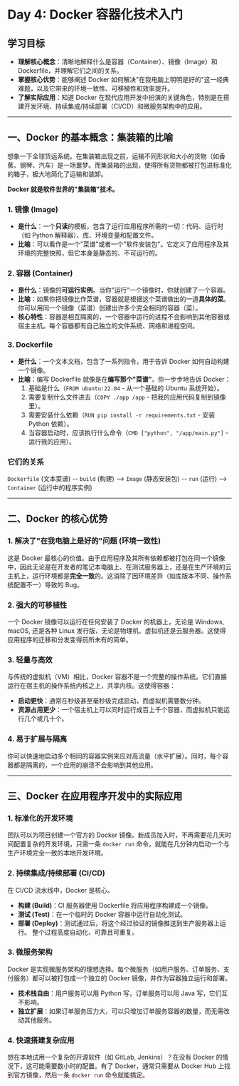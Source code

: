 # Day 4: Docker 容器化技术入门

## 学习目标

-   **理解核心概念**：清晰地解释什么是容器（Container）、镜像（Image）和 Dockerfile，并理解它们之间的关系。
-   **掌握核心优势**：能够阐述 Docker 如何解决"在我电脑上明明是好的"这一经典难题，以及它带来的环境一致性、可移植性和效率提升。
-   **了解实际应用**：知道 Docker 在现代应用开发中扮演的关键角色，特别是在搭建开发环境、持续集成/持续部署（CI/CD）和微服务架构中的应用。

---

## 一、Docker 的基本概念：集装箱的比喻

想象一下全球货运系统。在集装箱出现之前，运输不同形状和大小的货物（如香蕉、钢琴、汽车）是一场噩梦。而集装箱的出现，使得所有货物都被打包进标准化的箱子，极大地简化了运输和装卸。

**Docker 就是软件世界的"集装箱"技术。**

### 1. 镜像 (Image)

-   **是什么**：一个**只读**的模板，包含了运行应用程序所需的一切：代码、运行时（如 Python 解释器）、库、环境变量和配置文件。
-   **比喻**：可以看作是一个"菜谱"或者一个"软件安装包"。它定义了应用程序及其环境的完整快照，但它本身是静态的、不可运行的。

### 2. 容器 (Container)

-   **是什么**：镜像的**可运行实例**。当你"运行"一个镜像时，你就创建了一个容器。
-   **比喻**：如果你把镜像比作菜谱，容器就是根据这个菜谱做出的一道**具体的菜**。你可以用同一个镜像（菜谱）创建出许多个完全相同的容器（菜）。
-   **核心特性**：容器是相互隔离的，一个容器中运行的进程不会影响到其他容器或宿主主机。每个容器都有自己独立的文件系统、网络和进程空间。

### 3. Dockerfile

-   **是什么**：一个文本文档，包含了一系列指令，用于告诉 Docker 如何自动构建一个镜像。
-   **比喻**：编写 Dockerfile 就像是在**编写那个"菜谱"**。你一步步地告诉 Docker：
    1.  基础是什么（`FROM ubuntu:22.04` - 从一个基础的 Ubuntu 系统开始）。
    2.  需要复制什么文件进去（`COPY ./app /app` - 把我的应用代码复制到镜像里）。
    3.  需要安装什么依赖（`RUN pip install -r requirements.txt` - 安装 Python 依赖）。
    4.  当容器启动时，应该执行什么命令（`CMD ["python", "/app/main.py"]` - 运行我的应用）。

### 它们的关系

`Dockerfile` (文本菜谱) -- `build` (构建) --> `Image` (静态安装包) -- `run` (运行) --> `Container` (运行中的程序实例)

---

## 二、Docker 的核心优势

### 1. 解决了"在我电脑上是好的"问题 (环境一致性)
这是 Docker 最核心的价值。由于应用程序及其所有依赖都被打包在同一个镜像中，因此无论是在开发者的笔记本电脑上、在测试服务器上，还是在生产环境的云主机上，运行环境都是**完全一致**的。这消除了因环境差异（如库版本不同、操作系统配置不一）导致的 Bug。

### 2. 强大的可移植性
一个 Docker 镜像可以运行在任何安装了 Docker 的机器上，无论是 Windows, macOS, 还是各种 Linux 发行版，无论是物理机、虚拟机还是云服务器。这使得应用程序的迁移和分发变得前所未有的简单。

### 3. 轻量与高效
与传统的虚拟机（VM）相比，Docker 容器不是一个完整的操作系统。它们直接运行在宿主机的操作系统内核之上，共享内核。这使得容器：
-   **启动更快**：通常在秒级甚至毫秒级完成启动，而虚拟机需要数分钟。
-   **资源占用更少**：一个宿主机上可以同时运行成百上千个容器，而虚拟机只能运行几个或几十个。

### 4. 易于扩展与隔离
你可以快速地启动多个相同的容器实例来应对高流量（水平扩展）。同时，每个容器都是隔离的，一个应用的崩溃不会影响到其他应用。

---

## 三、Docker 在应用程序开发中的实际应用

### 1. 标准化的开发环境
团队可以为项目创建一个官方的 Docker 镜像。新成员加入时，不再需要花几天时间配置复杂的开发环境，只需一条 `docker run` 命令，就能在几分钟内启动一个与生产环境完全一致的本地开发环境。

### 2. 持续集成/持续部署 (CI/CD)
在 CI/CD 流水线中，Docker 是核心。
-   **构建 (Build)**：CI 服务器使用 Dockerfile 将应用程序构建成一个镜像。
-   **测试 (Test)**：在一个临时的 Docker 容器中运行自动化测试。
-   **部署 (Deploy)**：测试通过后，将这个经过验证的镜像推送到生产服务器上运行。
整个过程高度自动化、可靠且可重复。

### 3. 微服务架构
Docker 是实现微服务架构的理想选择。每个微服务（如用户服务、订单服务、支付服务）都可以被打包成一个独立的 Docker 镜像，并作为容器独立运行和部署。
-   **技术栈自由**：用户服务可以用 Python 写，订单服务可以用 Java 写，它们互不影响。
-   **独立扩展**：如果订单服务压力大，可以只增加订单服务容器的数量，而无需改动其他服务。

### 4. 快速搭建复杂应用
想在本地试用一个复杂的开源软件（如 GitLab, Jenkins）？在没有 Docker 的情况下，这可能需要数小时的配置。有了 Docker，通常只需要从 Docker Hub 上找到官方镜像，然后一条 `docker run` 命令就能搞定。 